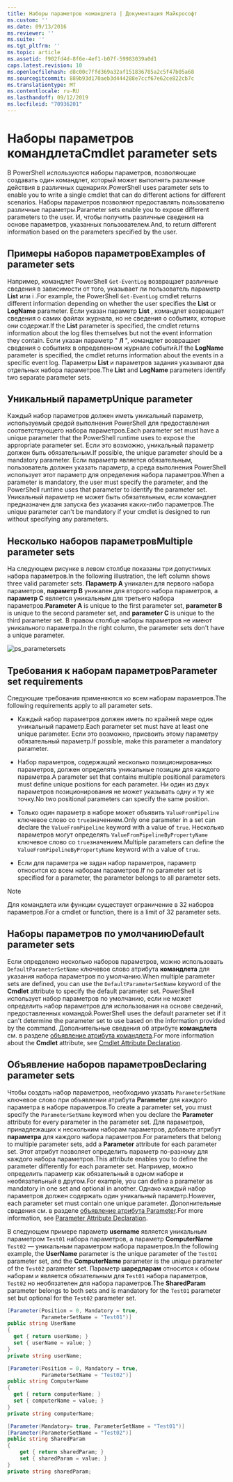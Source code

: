 ```yaml
---
title: Наборы параметров командлета | Документация Майкрософт
ms.custom: ''
ms.date: 09/13/2016
ms.reviewer: ''
ms.suite: ''
ms.tgt_pltfrm: ''
ms.topic: article
ms.assetid: f902fd4d-8f6e-4ef1-b07f-59983039a0d1
caps.latest.revision: 10
ms.openlocfilehash: d8c00c7ffd369a32af151836785a2c5f47b05a68
ms.sourcegitcommit: 889b93d170aeb3d444288e7ccf67e62ce822cb7c
ms.translationtype: MT
ms.contentlocale: ru-RU
ms.lasthandoff: 09/12/2019
ms.locfileid: "70936201"
---
```

# <a name="cmdlet-parameter-sets"></a><span data-ttu-id="11a5d-102">Наборы параметров командлета</span><span class="sxs-lookup"><span data-stu-id="11a5d-102">Cmdlet parameter sets</span></span>

<span data-ttu-id="11a5d-103">В PowerShell используются наборы параметров, позволяющие создавать один командлет, который может выполнять различные действия в различных сценариях.</span><span class="sxs-lookup"><span data-stu-id="11a5d-103">PowerShell uses parameter sets to enable you to write a single cmdlet that can do different actions for different scenarios.</span></span> <span data-ttu-id="11a5d-104">Наборы параметров позволяют предоставлять пользователю различные параметры.</span><span class="sxs-lookup"><span data-stu-id="11a5d-104">Parameter sets enable you to expose different parameters to the user.</span></span> <span data-ttu-id="11a5d-105">И, чтобы получить различные сведения на основе параметров, указанных пользователем.</span><span class="sxs-lookup"><span data-stu-id="11a5d-105">And, to return different information based on the parameters specified by the user.</span></span>

## <a name="examples-of-parameter-sets"></a><span data-ttu-id="11a5d-106">Примеры наборов параметров</span><span class="sxs-lookup"><span data-stu-id="11a5d-106">Examples of parameter sets</span></span>

<span data-ttu-id="11a5d-107">Например, командлет PowerShell `Get-EventLog` возвращает различные сведения в зависимости от того, указывает ли пользователь параметр **List** или i .</span><span class="sxs-lookup"><span data-stu-id="11a5d-107">For example, the PowerShell `Get-EventLog` cmdlet returns different information depending on whether the user specifies the **List** or **LogName** parameter.</span></span> <span data-ttu-id="11a5d-108">Если указан параметр **List** , командлет возвращает сведения о самих файлах журнала, но не сведения о событиях, которые они содержат.</span><span class="sxs-lookup"><span data-stu-id="11a5d-108">If the **List** parameter is specified, the cmdlet returns information about the log files themselves but not the event information they contain.</span></span> <span data-ttu-id="11a5d-109">Если указан параметр " **/l** ", командлет возвращает сведения о событиях в определенном журнале событий.</span><span class="sxs-lookup"><span data-stu-id="11a5d-109">If the **LogName** parameter is specified, the cmdlet returns information about the events in a specific event log.</span></span> <span data-ttu-id="11a5d-110">Параметры **List** и параметров задания указывают два отдельных набора параметров.</span><span class="sxs-lookup"><span data-stu-id="11a5d-110">The **List** and **LogName** parameters identify two separate parameter sets.</span></span>

## <a name="unique-parameter"></a><span data-ttu-id="11a5d-111">Уникальный параметр</span><span class="sxs-lookup"><span data-stu-id="11a5d-111">Unique parameter</span></span>

<span data-ttu-id="11a5d-112">Каждый набор параметров должен иметь уникальный параметр, используемый средой выполнения PowerShell для предоставления соответствующего набора параметров.</span><span class="sxs-lookup"><span data-stu-id="11a5d-112">Each parameter set must have a unique parameter that the PowerShell runtime uses to expose the appropriate parameter set.</span></span> <span data-ttu-id="11a5d-113">Если это возможно, уникальный параметр должен быть обязательным.</span><span class="sxs-lookup"><span data-stu-id="11a5d-113">If possible, the unique parameter should be a mandatory parameter.</span></span> <span data-ttu-id="11a5d-114">Если параметр является обязательным, пользователь должен указать параметр, а среда выполнения PowerShell использует этот параметр для определения набора параметров.</span><span class="sxs-lookup"><span data-stu-id="11a5d-114">When a parameter is mandatory, the user must specify the parameter, and the PowerShell runtime uses that parameter to identify the parameter set.</span></span> <span data-ttu-id="11a5d-115">Уникальный параметр не может быть обязательным, если командлет предназначен для запуска без указания каких-либо параметров.</span><span class="sxs-lookup"><span data-stu-id="11a5d-115">The unique parameter can't be mandatory if your cmdlet is designed to run without specifying any parameters.</span></span>

## <a name="multiple-parameter-sets"></a><span data-ttu-id="11a5d-116">Несколько наборов параметров</span><span class="sxs-lookup"><span data-stu-id="11a5d-116">Multiple parameter sets</span></span>

<span data-ttu-id="11a5d-117">На следующем рисунке в левом столбце показаны три допустимых набора параметров.</span><span class="sxs-lookup"><span data-stu-id="11a5d-117">In the following illustration, the left column shows three valid parameter sets.</span></span> <span data-ttu-id="11a5d-118">**Параметр A** уникален для первого набора параметров, **параметр B** уникален для второго набора параметров, а **параметр C** является уникальным для третьего набора параметров.</span><span class="sxs-lookup"><span data-stu-id="11a5d-118">**Parameter A** is unique to the first parameter set, **parameter B** is unique to the second parameter set, and **parameter C** is unique to the third parameter set.</span></span> <span data-ttu-id="11a5d-119">В правом столбце наборы параметров не имеют уникального параметра.</span><span class="sxs-lookup"><span data-stu-id="11a5d-119">In the right column, the parameter sets don't have a unique parameter.</span></span>

![ps_parametersets](../media/ps-parametersets.gif)

## <a name="parameter-set-requirements"></a><span data-ttu-id="11a5d-121">Требования к наборам параметров</span><span class="sxs-lookup"><span data-stu-id="11a5d-121">Parameter set requirements</span></span>

<span data-ttu-id="11a5d-122">Следующие требования применяются ко всем наборам параметров.</span><span class="sxs-lookup"><span data-stu-id="11a5d-122">The following requirements apply to all parameter sets.</span></span>

- <span data-ttu-id="11a5d-123">Каждый набор параметров должен иметь по крайней мере один уникальный параметр.</span><span class="sxs-lookup"><span data-stu-id="11a5d-123">Each parameter set must have at least one unique parameter.</span></span> <span data-ttu-id="11a5d-124">Если это возможно, присвоить этому параметру обязательный параметр.</span><span class="sxs-lookup"><span data-stu-id="11a5d-124">If possible, make this parameter a mandatory parameter.</span></span>

- <span data-ttu-id="11a5d-125">Набор параметров, содержащий несколько позиционированных параметров, должен определять уникальные позиции для каждого параметра.</span><span class="sxs-lookup"><span data-stu-id="11a5d-125">A parameter set that contains multiple positional parameters must define unique positions for each parameter.</span></span> <span data-ttu-id="11a5d-126">Ни один из двух параметров позиционирования не может указывать одну и ту же точку.</span><span class="sxs-lookup"><span data-stu-id="11a5d-126">No two positional parameters can specify the same position.</span></span>

- <span data-ttu-id="11a5d-127">Только один параметр в наборе может объявить `ValueFromPipeline` ключевое слово со `true`значением.</span><span class="sxs-lookup"><span data-stu-id="11a5d-127">Only one parameter in a set can declare the `ValueFromPipeline` keyword with a value of `true`.</span></span>
  <span data-ttu-id="11a5d-128">Несколько параметров могут определять `ValueFromPipelineByPropertyName` ключевое слово со `true`значением.</span><span class="sxs-lookup"><span data-stu-id="11a5d-128">Multiple parameters can define the `ValueFromPipelineByPropertyName` keyword with a value of `true`.</span></span>

- <span data-ttu-id="11a5d-129">Если для параметра не задан набор параметров, параметр относится ко всем наборам параметров.</span><span class="sxs-lookup"><span data-stu-id="11a5d-129">If no parameter set is specified for a parameter, the parameter belongs to all parameter sets.</span></span>

> [!NOTE]
> <span data-ttu-id="11a5d-130">Для командлета или функции существует ограничение в 32 наборов параметров.</span><span class="sxs-lookup"><span data-stu-id="11a5d-130">For a cmdlet or function, there is a limit of 32 parameter sets.</span></span>

## <a name="default-parameter-sets"></a><span data-ttu-id="11a5d-131">Наборы параметров по умолчанию</span><span class="sxs-lookup"><span data-stu-id="11a5d-131">Default parameter sets</span></span>

<span data-ttu-id="11a5d-132">Если определено несколько наборов параметров, можно использовать `DefaultParameterSetName` ключевое слово атрибута **командлета** для указания набора параметров по умолчанию.</span><span class="sxs-lookup"><span data-stu-id="11a5d-132">When multiple parameter sets are defined, you can use the `DefaultParameterSetName` keyword of the **Cmdlet** attribute to specify the default parameter set.</span></span> <span data-ttu-id="11a5d-133">PowerShell использует набор параметров по умолчанию, если не может определить набор параметров для использования на основе сведений, предоставленных командой.</span><span class="sxs-lookup"><span data-stu-id="11a5d-133">PowerShell uses the default parameter set if it can't determine the parameter set to use based on the information provided by the command.</span></span> <span data-ttu-id="11a5d-134">Дополнительные сведения об атрибуте **командлета** см. в разделе [объявление атрибута командлета](./cmdlet-attribute-declaration.md).</span><span class="sxs-lookup"><span data-stu-id="11a5d-134">For more information about the **Cmdlet** attribute, see [Cmdlet Attribute Declaration](./cmdlet-attribute-declaration.md).</span></span>

## <a name="declaring-parameter-sets"></a><span data-ttu-id="11a5d-135">Объявление наборов параметров</span><span class="sxs-lookup"><span data-stu-id="11a5d-135">Declaring parameter sets</span></span>

<span data-ttu-id="11a5d-136">Чтобы создать набор параметров, необходимо указать `ParameterSetName` ключевое слово при объявлении атрибута **Parameter** для каждого параметра в наборе параметров.</span><span class="sxs-lookup"><span data-stu-id="11a5d-136">To create a parameter set, you must specify the `ParameterSetName` keyword when you declare the **Parameter** attribute for every parameter in the parameter set.</span></span> <span data-ttu-id="11a5d-137">Для параметров, принадлежащих к нескольким наборам параметров, добавьте атрибут **параметра** для каждого набора параметров.</span><span class="sxs-lookup"><span data-stu-id="11a5d-137">For parameters that belong to multiple parameter sets, add a **Parameter** attribute for each parameter set.</span></span> <span data-ttu-id="11a5d-138">Этот атрибут позволяет определить параметр по-разному для каждого набора параметров.</span><span class="sxs-lookup"><span data-stu-id="11a5d-138">This attribute enables you to define the parameter differently for each parameter set.</span></span> <span data-ttu-id="11a5d-139">Например, можно определить параметр как обязательный в одном наборе и необязательный в другом.</span><span class="sxs-lookup"><span data-stu-id="11a5d-139">For example, you can define a parameter as mandatory in one set and optional in another.</span></span> <span data-ttu-id="11a5d-140">Однако каждый набор параметров должен содержать один уникальный параметр.</span><span class="sxs-lookup"><span data-stu-id="11a5d-140">However, each parameter set must contain one unique parameter.</span></span> <span data-ttu-id="11a5d-141">Дополнительные сведения см. в разделе [объявление атрибута Parameter](parameter-attribute-declaration.md).</span><span class="sxs-lookup"><span data-stu-id="11a5d-141">For more information, see [Parameter Attribute Declaration](parameter-attribute-declaration.md).</span></span>

<span data-ttu-id="11a5d-142">В следующем примере параметр **username** является уникальным параметром `Test01` набора параметров, а параметр **ComputerName** `Test02` — уникальным параметром набора параметров.</span><span class="sxs-lookup"><span data-stu-id="11a5d-142">In the following example, the **UserName** parameter is the unique parameter of the `Test01` parameter set, and the **ComputerName** parameter is the unique parameter of the `Test02` parameter set.</span></span> <span data-ttu-id="11a5d-143">Параметр **шаредпарам** относится к обоим наборам и является обязательным для `Test01` набора параметров, `Test02` но необязателен для набора параметров.</span><span class="sxs-lookup"><span data-stu-id="11a5d-143">The **SharedParam** parameter belongs to both sets and is mandatory for the `Test01` parameter set but optional for the `Test02` parameter set.</span></span>

```csharp
[Parameter(Position = 0, Mandatory = true,
           ParameterSetName = "Test01")]
public string UserName
{
  get { return userName; }
  set { userName = value; }
}
private string userName;

[Parameter(Position = 0, Mandatory = true,
           ParameterSetName = "Test02")]
public string ComputerName
{
  get { return computerName; }
  set { computerName = value; }
}
private string computerName;

[Parameter(Mandatory= true, ParameterSetName = "Test01")]
[Parameter(ParameterSetName = "Test02")]
public string SharedParam
{
    get { return sharedParam; }
    set { sharedParam = value; }
}
private string sharedParam;
```
